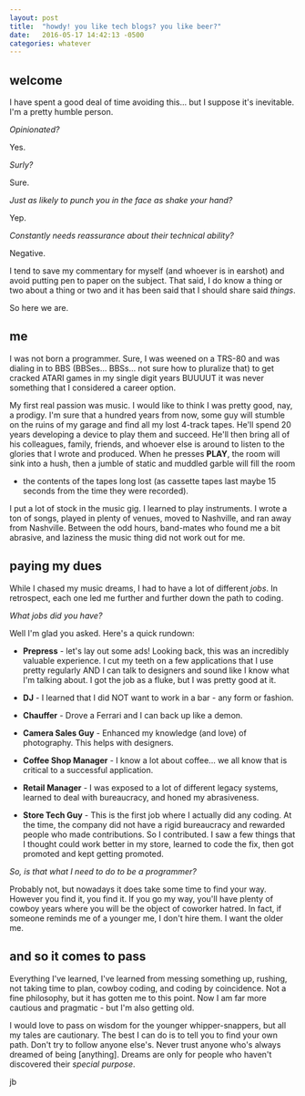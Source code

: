 ```yaml
---
layout: post
title:  "howdy! you like tech blogs? you like beer?"
date:   2016-05-17 14:42:13 -0500
categories: whatever
---
```


welcome
-------------------------------------------------------------------------------

I have spent a good deal of time avoiding this... but I suppose it's 
inevitable. I'm a pretty humble person. 

*Opinionated?* 

Yes. 

*Surly?* 

Sure. 

*Just as likely to punch you in the face as shake your hand?* 

Yep. 

*Constantly
needs reassurance about their technical ability?* 

Negative.

I tend to save my commentary for myself (and whoever is in earshot) and avoid 
putting pen to paper on the subject. That said, I do know a thing or two about
a thing or two and it has been said that I should share said *things*.

So here we are.

me
-------------------------------------------------------------------------------

I was not born a programmer. Sure, I was weened on a TRS-80 and was dialing in 
to BBS (BBSes... BBSs... not sure how to pluralize that) to get cracked ATARI 
games in my single digit years BUUUUT it was never something that I considered
a career option.

My first real passion was music. I would like to think I was pretty good, nay, 
a prodigy. I'm sure that a hundred years from now, some guy will stumble on the
ruins of my garage and find all my lost 4-track tapes. He'll spend 20 years 
developing a device to play them and succeed. He'll then bring all of his 
colleagues, family, friends, and whoever else is around to listen to the 
glories that I wrote and produced. When he presses **PLAY**, the room will 
sink into a hush, then a jumble of static and muddled garble will fill the room 
- the contents of the tapes long lost (as cassette tapes last maybe 15 seconds 
from the time they were recorded).

I put a lot of stock in the music gig. I learned to play instruments. I wrote 
a ton of songs, played in plenty of venues, moved to Nashville, and ran away 
from Nashville. Between the odd hours, band-mates who found me a bit abrasive, 
and laziness the music thing did not work out for me.

paying my dues
-------------------------------------------------------------------------------

While I chased my music dreams, I had to have a lot of different *jobs*. In 
retrospect, each one led me further and further down the path to coding. 

*What jobs did you have?*

Well I'm glad you asked. Here's a quick rundown:

+ **Prepress** - let's lay out some ads! Looking back, this was an incredibly 
valuable experience. I cut my teeth on a few applications that I use pretty 
regularly AND I can talk to designers and sound like I know what I'm talking
about. I got the job as a fluke, but I was pretty good at it.

+ **DJ** - I learned that I did NOT want to work in a bar - any form or 
fashion.

+ **Chauffer** - Drove a Ferrari and I can back up like a demon.

+ **Camera Sales Guy** - Enhanced my knowledge (and love) of photography.
This helps with designers. 

+ **Coffee Shop Manager** - I know a lot about coffee... we all know that is 
critical to a successful application.

+ **Retail Manager** - I was exposed to a lot of different legacy systems, 
learned to deal with bureaucracy, and honed my abrasiveness.

+ **Store Tech Guy** - This is the first job where I actually did any 
coding. At the time, the company did not have a rigid bureaucracy and rewarded 
people who made contributions. So I contributed. I saw a few things that I 
thought could work better in my store, learned to code the fix, then got
promoted and kept getting promoted. 

*So, is that what I need to do to be a programmer?*

Probably not, but nowadays it does take some time to find your way. However you
find it, you find it. If you go my way, you'll have plenty of cowboy years 
where you will be the object of coworker hatred. In fact, if someone reminds me
of a younger me, I don't hire them. I want the older me.

and so it comes to pass
-------------------------------------------------------------------------------

Everything I've learned, I've learned from messing something up, rushing, not
taking time to plan, cowboy coding, and coding by coincidence. Not a fine 
philosophy, but it has gotten me to this point. Now I am far more cautious and
pragmatic - but I'm also getting old.

I would love to pass on wisdom for the younger whipper-snappers, but all my
tales are cautionary. The best I can do is to tell you to find your own path.
Don't try to follow anyone else's. Never trust anyone who's always dreamed of 
being [anything]. Dreams are only for people who haven't discovered their 
*special purpose*.


jb
